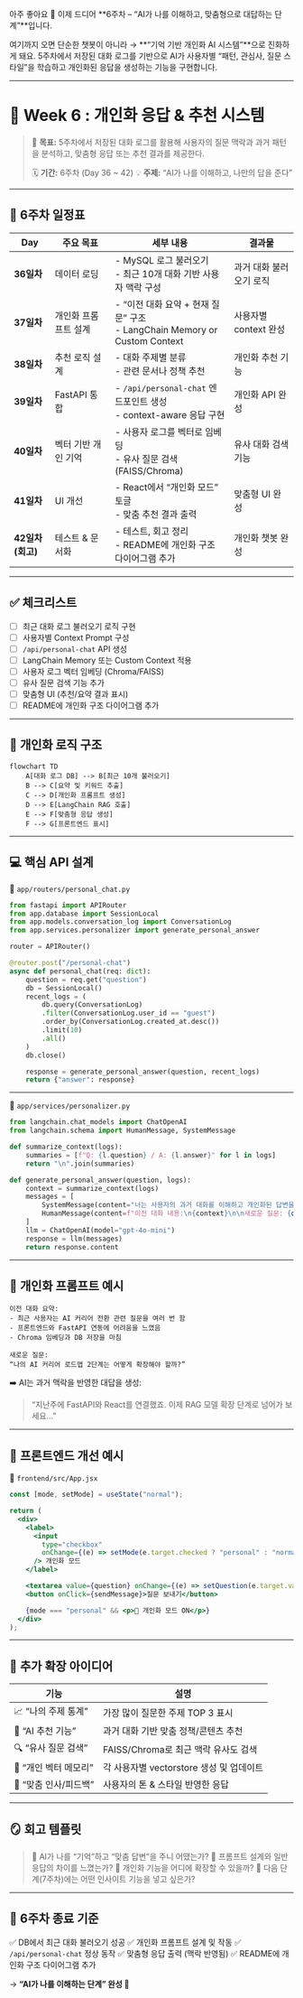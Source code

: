 아주 좋아요 👏
이제 드디어 **6주차 – “AI가 나를 이해하고, 맞춤형으로 대답하는 단계”**입니다.

여기까지 오면 단순한 챗봇이 아니라
→ **“기억 기반 개인화 AI 시스템”**으로 진화하게 돼요.
5주차에서 저장된 대화 로그를 기반으로
AI가 사용자별 “패턴, 관심사, 질문 스타일”을 학습하고
개인화된 응답을 생성하는 기능을 구현합니다.

---

# 🤖 Week 6 : 개인화 응답 & 추천 시스템

> 🎯 **목표:**
> 5주차에서 저장된 대화 로그를 활용해
> 사용자의 질문 맥락과 과거 패턴을 분석하고,
> 맞춤형 응답 또는 추천 결과를 제공한다.
>
> 🗓 **기간:** 6주차 (Day 36 ~ 42)
> 💡 **주제:** “AI가 나를 이해하고, 나만의 답을 준다”

---

## 📅 **6주차 일정표**

| Day           | 주요 목표       | 세부 내용                                                           | 결과물             |
| ------------- | ----------- | --------------------------------------------------------------- | --------------- |
| **36일차**      | 데이터 로딩      | - MySQL 로그 불러오기<br>- 최근 10개 대화 기반 사용자 맥락 구성                     | 과거 대화 불러오기 로직   |
| **37일차**      | 개인화 프롬프트 설계 | - “이전 대화 요약 + 현재 질문” 구조<br>- LangChain Memory or Custom Context | 사용자별 context 완성 |
| **38일차**      | 추천 로직 설계    | - 대화 주제별 분류<br>- 관련 문서나 정책 추천                                   | 개인화 추천 기능       |
| **39일차**      | FastAPI 통합  | - `/api/personal-chat` 엔드포인트 생성<br>- context-aware 응답 구현        | 개인화 API 완성      |
| **40일차**      | 벡터 기반 개인 기억 | - 사용자 로그를 벡터로 임베딩<br>- 유사 질문 검색 (FAISS/Chroma)                  | 유사 대화 검색 기능     |
| **41일차**      | UI 개선       | - React에서 “개인화 모드” 토글<br>- 맞춤 추천 결과 출력                          | 맞춤형 UI 완성       |
| **42일차 (회고)** | 테스트 & 문서화   | - 테스트, 회고 정리<br>- README에 개인화 구조 다이어그램 추가                       | 개인화 챗봇 완성       |

---

## ✅ **체크리스트**

* [ ] 최근 대화 로그 불러오기 로직 구현
* [ ] 사용자별 Context Prompt 구성
* [ ] `/api/personal-chat` API 생성
* [ ] LangChain Memory 또는 Custom Context 적용
* [ ] 사용자 로그 벡터 임베딩 (Chroma/FAISS)
* [ ] 유사 질문 검색 기능 추가
* [ ] 맞춤형 UI (추천/요약 결과 표시)
* [ ] README에 개인화 구조 다이어그램 추가

---

## 🧩 **개인화 로직 구조**

```mermaid
flowchart TD
    A[대화 로그 DB] --> B[최근 10개 불러오기]
    B --> C[요약 및 키워드 추출]
    C --> D[개인화 프롬프트 생성]
    D --> E[LangChain RAG 호출]
    E --> F[맞춤형 응답 생성]
    F --> G[프론트엔드 표시]
```

---

## 💻 **핵심 API 설계**

📁 `app/routers/personal_chat.py`

```python
from fastapi import APIRouter
from app.database import SessionLocal
from app.models.conversation_log import ConversationLog
from app.services.personalizer import generate_personal_answer

router = APIRouter()

@router.post("/personal-chat")
async def personal_chat(req: dict):
    question = req.get("question")
    db = SessionLocal()
    recent_logs = (
        db.query(ConversationLog)
        .filter(ConversationLog.user_id == "guest")
        .order_by(ConversationLog.created_at.desc())
        .limit(10)
        .all()
    )
    db.close()

    response = generate_personal_answer(question, recent_logs)
    return {"answer": response}
```

---

📁 `app/services/personalizer.py`

```python
from langchain.chat_models import ChatOpenAI
from langchain.schema import HumanMessage, SystemMessage

def summarize_context(logs):
    summaries = [f"Q: {l.question} / A: {l.answer}" for l in logs]
    return "\n".join(summaries)

def generate_personal_answer(question, logs):
    context = summarize_context(logs)
    messages = [
        SystemMessage(content="너는 사용자의 과거 대화를 이해하고 개인화된 답변을 주는 어시스턴트야."),
        HumanMessage(content=f"이전 대화 내용:\n{context}\n\n새로운 질문: {question}")
    ]
    llm = ChatOpenAI(model="gpt-4o-mini")
    response = llm(messages)
    return response.content
```

---

## 📘 **개인화 프롬프트 예시**

```
이전 대화 요약:
- 최근 사용자는 AI 커리어 전환 관련 질문을 여러 번 함
- 프론트엔드와 FastAPI 연동에 어려움을 느꼈음
- Chroma 임베딩과 DB 저장을 마침

새로운 질문:
“나의 AI 커리어 로드맵 2단계는 어떻게 확장해야 할까?”
```

➡️ AI는 과거 맥락을 반영한 대답을 생성:

> “지난주에 FastAPI와 React를 연결했죠. 이제 RAG 모델 확장 단계로 넘어가 보세요…”

---

## 🧠 **프론트엔드 개선 예시**

📁 `frontend/src/App.jsx`

```jsx
const [mode, setMode] = useState("normal");

return (
  <div>
    <label>
      <input
        type="checkbox"
        onChange={(e) => setMode(e.target.checked ? "personal" : "normal")}
      /> 개인화 모드
    </label>

    <textarea value={question} onChange={(e) => setQuestion(e.target.value)} />
    <button onClick={sendMessage}>질문 보내기</button>

    {mode === "personal" && <p>🤖 개인화 모드 ON</p>}
  </div>
);
```

---

## 🧮 **추가 확장 아이디어**

| 기능             | 설명                           |
| -------------- | ---------------------------- |
| 📈 “나의 주제 통계”  | 가장 많이 질문한 주제 TOP 3 표시        |
| 🧩 “AI 추천 기능”  | 과거 대화 기반 맞춤 정책/콘텐츠 추천        |
| 🔍 “유사 질문 검색”  | FAISS/Chroma로 최근 맥락 유사도 검색   |
| 🧠 “개인 벡터 메모리” | 각 사용자별 vectorstore 생성 및 업데이트 |
| 💬 “맞춤 인사/피드백” | 사용자의 톤 & 스타일 반영한 응답          |

---

## 🪞 **회고 템플릿**

> 🔹 AI가 나를 “기억”하고 “맞춤 답변”을 주니 어땠는가?
> 🔹 프롬프트 설계와 일반 응답의 차이를 느꼈는가?
> 🔹 개인화 기능을 어디에 확장할 수 있을까?
> 🔹 다음 단계(7주차)에는 어떤 인사이트 기능을 넣고 싶은가?

---

## 🏁 **6주차 종료 기준**

✅ DB에서 최근 대화 불러오기 성공
✅ 개인화 프롬프트 설계 및 작동
✅ `/api/personal-chat` 정상 동작
✅ 맞춤형 응답 출력 (맥락 반영됨)
✅ README에 개인화 구조 다이어그램 추가

→ **“AI가 나를 이해하는 단계” 완성 🎯**

